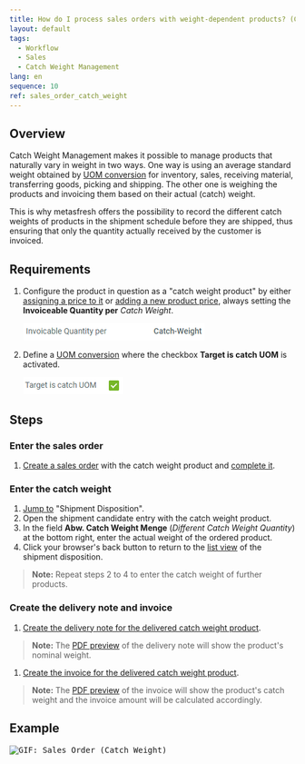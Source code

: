 ```yaml
---
title: How do I process sales orders with weight-dependent products? (Catch Weight Management)
layout: default
tags:
  - Workflow
  - Sales
  - Catch Weight Management
lang: en
sequence: 10
ref: sales_order_catch_weight
---
```


## Overview
Catch Weight Management makes it possible to manage products that naturally vary in weight in two ways. One way is using an average standard weight obtained by [UOM conversion](Convert_UOMs) for inventory, sales, receiving material, transferring goods, picking and shipping. The other one is weighing the products and invoicing them based on their actual (catch) weight.

This is why metasfresh offers the possibility to record the different catch weights of products in the shipment schedule before they are shipped, thus ensuring that only the quantity actually received by the customer is invoiced.

## Requirements
1. Configure the product in question as a "catch weight product" by either [assigning a price to it](ProductPrice) or [adding a new product price](Add_price), always setting the **Invoiceable Quantity per** *Catch Weight*.

   <kbd><img src="assets/Catch_weight_product_price.png" alt="Fig.: Invoiceable Quantity per 'Catch Weight'"></kbd>

1. Define a [UOM conversion](Convert_UOMs) where the checkbox **Target is catch UOM** is activated.

   <kbd><img src="assets/Catch_UOM_conversion.png" alt="Fig.: Target is catch UOM ='Y'"></kbd>

## Steps

### Enter the sales order
1. [Create a sales order](SalesOrder_recording) with the catch weight product and [complete it](DocumentProcessingComplete).

### Enter the catch weight
1. [Jump to](JumptoviaSidebar) "Shipment Disposition".
1. Open the shipment candidate entry with the catch weight product.
1. In the field **Abw. Catch Weight Menge** (*Different Catch Weight Quantity*) at the bottom right, enter the actual weight of the ordered product.
1. Click your browser's back button to return to the [list view](ViewModes#list-view) of the shipment disposition.
 >**Note:** Repeat steps 2 to 4 to enter the catch weight of further products.

### Create the delivery note and invoice
1. [Create the delivery note for the delivered catch weight product](Ship_SalesOrder).
 >**Note:** The [PDF preview](PrintPreview) of the delivery note will show the product's nominal weight.

1. [Create the invoice for the delivered catch weight product](Invoice_SalesOrder).
 >**Note:** The [PDF preview](PrintPreview) of the invoice will show the product's catch weight and the invoice amount will be calculated accordingly.

## Example
<kbd><img src="assets/Sales_order_catch_weight.gif" alt="GIF: Sales Order (Catch Weight)"></kbd>
